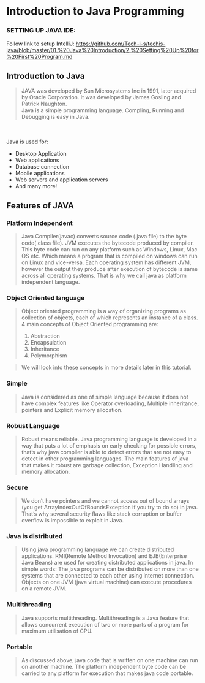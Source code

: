 # Introduction to Java Programming

### **SETTING UP JAVA IDE:** 
Follow link to setup IntelliJ:
https://github.com/Tech-i-s/techis-java/blob/master/01.%20Java%20Introduction/2.%20Setting%20Up%20for%20First%20Program.md

## **Introduction to Java**

> JAVA was developed by Sun Microsystems Inc in 1991, later acquired by Oracle Corporation. It was developed by James Gosling and Patrick Naughton.
<br> Java is a simple programming language. Compling, Running and Debugging is easy in Java.
<br>
<br>Java is used for:
<br><ul>
    <li>Desktop Application</li>
    <li>Web applications</li>
    <li>Database connection</li>
    <li>Mobile applications</li>
    <li>Web servers and application servers</li>
    <li>And many more!</li>
</ul>


## Features of JAVA

### Platform Independent

> Java Compiler(javac) converts source code (.java file) to the byte code(.class file). JVM executes the bytecode produced by compiler. This byte code can run on any platform such as Windows, Linux, Mac OS etc. Which means a program that is compiled on windows can run on Linux and vice-versa. Each operating system has different JVM, however the output they produce after execution of bytecode is same across all operating systems. That is why we call java as platform independent language.

### Object Oriented language

>Object oriented programming is a way of organizing programs as collection of objects, each of which represents an instance of a class.
<br>4 main concepts of Object Oriented programming are:
<br><ol>
    <li>Abstraction</li>
    <li>Encapsulation</li>
    <li>Inheritance</li>
    <li>Polymorphism</li>
</ol>

> We will look into these concepts in more details later in this tutorial.


### Simple
> Java is considered as one of simple language because it does not have complex features like Operator overloading, Multiple inheritance, pointers and Explicit memory allocation.

### Robust Language
> Robust means reliable. Java programming language is developed in a way that puts a lot of emphasis on early checking for possible errors, that’s why java compiler is able to detect errors that are not easy to detect in other programming languages. The main features of java that makes it robust are garbage collection, Exception Handling and memory allocation.

### Secure
> We don’t have pointers and we cannot access out of bound arrays (you get ArrayIndexOutOfBoundsException if you try to do so) in java. That’s why several security flaws like stack corruption or buffer overflow is impossible to exploit in Java.

### Java is distributed
> Using java programming language we can create distributed applications. RMI(Remote Method Invocation) and EJB(Enterprise Java Beans) are used for creating distributed applications in java. In simple words: The java programs can be distributed on more than one systems that are connected to each other using internet connection. Objects on one JVM (java virtual machine) can execute procedures on a remote JVM.

### Multithreading
> Java supports multithreading. Multithreading is a Java feature that allows concurrent execution of two or more parts of a program for maximum utilisation of CPU.

### Portable
> As discussed above, java code that is written on one machine can run on another machine. The platform independent byte code can be carried to any platform for execution that makes java code portable.
